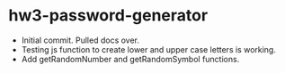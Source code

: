 # hw3-password-generator

- Initial commit. Pulled docs over.
- Testing js function to create lower and upper case letters is working.
- Add getRandomNumber and getRandomSymbol functions.